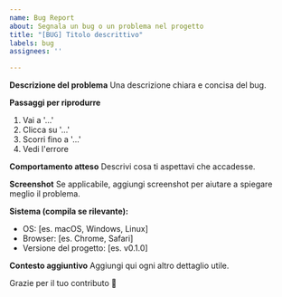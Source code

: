 ```yaml
---
name: Bug Report
about: Segnala un bug o un problema nel progetto
title: "[BUG] Titolo descrittivo"
labels: bug
assignees: ''

---
```


**Descrizione del problema**
Una descrizione chiara e concisa del bug.

**Passaggi per riprodurre**
1. Vai a '...'
2. Clicca su '...'
3. Scorri fino a '...'
4. Vedi l'errore

**Comportamento atteso**
Descrivi cosa ti aspettavi che accadesse.

**Screenshot**
Se applicabile, aggiungi screenshot per aiutare a spiegare meglio il problema.

**Sistema (compila se rilevante):**
- OS: [es. macOS, Windows, Linux]
- Browser: [es. Chrome, Safari]
- Versione del progetto: [es. v0.1.0]

**Contesto aggiuntivo**
Aggiungi qui ogni altro dettaglio utile.

Grazie per il tuo contributo 🙌

